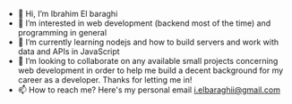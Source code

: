 - 👋 Hi, I’m Ibrahim El baraghi
- 👀 I’m interested in web development (backend most of the time) and programming in general
- 🌱 I’m currently learning nodejs and how to build servers and work with data and APIs in JavaScript
- 💞️ I’m looking to collaborate on any available small projects concerning web development in order to help me build a decent background for my career as a developer. Thanks for letting me in!
- 📫 How to reach me? Here's my personal email i.elbaraghii@gmail.com

<!---
ibrahim-El-baraghi/ibrahim-El-baraghi is a ✨ special ✨ repository because its `README.md` (this file) appears on your GitHub profile.
You can click the Preview link to take a look at your changes.
--->
